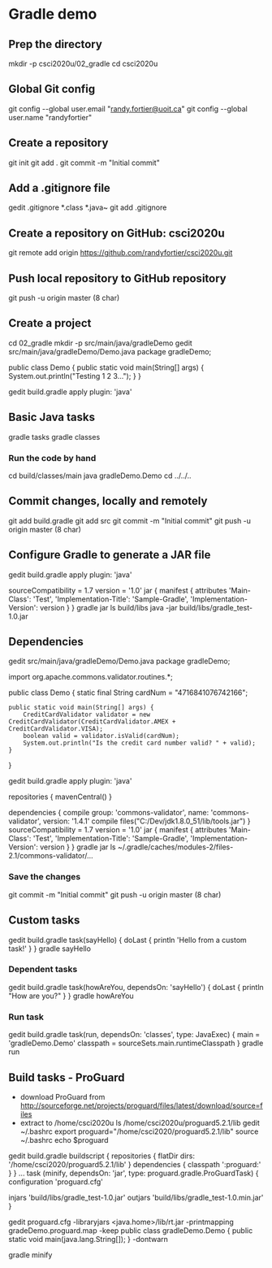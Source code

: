 # Gradle demo

## Prep the directory
mkdir -p csci2020u/02_gradle
cd csci2020u

## Global Git config
git config --global user.email "randy.fortier@uoit.ca"
git config --global user.name "randyfortier"

## Create a repository
git init
git add .
git commit -m "Initial commit"

## Add a .gitignore file
gedit .gitignore
  *.class
  *.java~
git add .gitignore

## Create a repository on GitHub: csci2020u
git remote add origin https://github.com/randyfortier/csci2020u.git

## Push local repository to GitHub repository
git push -u origin master
(8 char)

## Create a project
cd 02_gradle
mkdir -p src/main/java/gradleDemo
gedit src/main/java/gradleDemo/Demo.java
 package gradleDemo;
 
 public class Demo {
	public static void main(String[] args) {
		System.out.println("Testing 1 2 3...");
	}
 }

gedit build.gradle
 apply plugin: 'java'

## Basic Java tasks 
gradle tasks
gradle classes

### Run the code by hand
cd build/classes/main
java gradleDemo.Demo
cd ../../..

## Commit changes, locally and remotely
git add build.gradle
git add src
git commit -m "Initial commit"
git push -u origin master
(8 char)

## Configure Gradle to generate a JAR file
gedit build.gradle
 apply plugin: 'java'

 sourceCompatibility = 1.7
 version = '1.0'
 jar {
    manifest {
        attributes  'Main-Class': 'Test',
                    'Implementation-Title': 'Sample-Gradle',
                    'Implementation-Version': version
    }
 }
gradle jar
ls build/libs
java -jar build/libs/gradle_test-1.0.jar

## Dependencies
gedit src/main/java/gradleDemo/Demo.java
 package gradleDemo;

 import org.apache.commons.validator.routines.*;

 public class Demo {
    static final String cardNum = "4716841076742166";
    
	public static void main(String[] args) {
		CreditCardValidator validator = new CreditCardValidator(CreditCardValidator.AMEX + CreditCardValidator.VISA);
        boolean valid = validator.isValid(cardNum);
        System.out.println("Is the credit card number valid? " + valid);
	}
 }

gedit build.gradle 
 apply plugin: 'java'

 repositories {
    mavenCentral()
 }

 dependencies {
   compile group: 'commons-validator', name: 'commons-validator', version: '1.4.1'
   compile files("C:/Dev/jdk1.8.0_51/lib/tools.jar")
 }
 sourceCompatibility = 1.7
 version = '1.0'
 jar {
    manifest {
        attributes  'Main-Class': 'Test',
                    'Implementation-Title': 'Sample-Gradle',
                    'Implementation-Version': version
    }
 }
gradle jar
ls ~/.gradle/caches/modules-2/files-2.1/commons-validator/...

### Save the changes
git commit -m "Initial commit"
git push -u origin master
(8 char)

## Custom tasks
gedit build.gradle
 task(sayHello) {
   doLast {
      println 'Hello from a custom task!'
   }
 }
gradle sayHello

### Dependent tasks
gedit build.gradle
 task(howAreYou, dependsOn: 'sayHello') {
   doLast {
      println "How are you?"
   }
 }
gradle howAreYou

### Run task
gedit build.gradle
 task(run, dependsOn: 'classes', type: JavaExec) {
   main = 'gradleDemo.Demo'
   classpath = sourceSets.main.runtimeClasspath
 }
gradle run

## Build tasks - ProGuard
- download ProGuard from http://sourceforge.net/projects/proguard/files/latest/download/source=files
- extract to /home/csci2020u
ls /home/csci2020u/proguard5.2.1/lib
gedit ~/.bashrc
 export proguard="/home/csci2020/proguard5.2.1/lib"
source ~/.bashrc
echo $proguard


gedit build.gradle
 buildscript {
   repositories {
      flatDir dirs: '/home/csci2020/proguard5.2.1/lib'
   }
   dependencies {
      classpath ':proguard:'
   }
 }
 ...
 task (minify, dependsOn: 'jar', type: proguard.gradle.ProGuardTask) {
   configuration 'proguard.cfg'
    
   injars 'build/libs/gradle_test-1.0.jar'
   outjars 'build/libs/gradle_test-1.0.min.jar'
 }

gedit proguard.cfg
 -libraryjars <java.home>/lib/rt.jar
 -printmapping gradeDemo.proguard.map
 -keep public class gradleDemo.Demo {
	public static void main(java.lang.String[]);
 }
 -dontwarn

gradle minify

